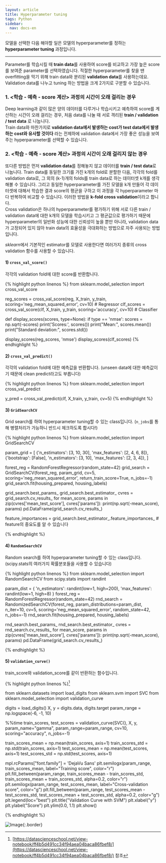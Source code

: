 ```yaml
---
layout: article
title: Hyperparameter tuning
tags: Python
sidebar:
  nav: docs-en
---
```


모델을 선택한 다음 해야할 일은 모델의 hyperparameter를 정하는 **hyperparameter tuning** 과정입니다. <br>

<!--more-->

---

Parameter를 학습시킬 때 **train data**를 사용하여 score를 비교하고 가장 높은 score를 보여준 parameter를 선택하였습니다. 적절한 hyperparameter를 찾을 땐 overfitting을 막기 위해 train data와 분리된 **validation data**를 사용하는데요. Validation data를 나누고 tuning 하는 방법을 크게 2가지로 구분할 수 있습니다. <br>

### 1. <학습 - 예측 - score 계산> 과정의 시간이 오래 걸리는 경우
Deep learning과 같이 많은 양의 데이터를 다루거나 학습시키고 예측하여 score를 계산하는 시간이 오래 걸리는 경우, 처음 data를 나눌 때 서로 격리된 **train / validation / test data** 로 나눕니다. <br>
Train data와 마찬가지로 **validation data에서 발생하는 cost가 test data에서 발생하는 cost와 유사할 것이다** 라는 전제하에 validation data에서 가장 좋은 성능을 보여주는 hyperparameter를 선택할 수 있습니다.


### 2. <학습 - 예측 - score 계산> 과정의 시간이 오래 걸리지 않는 경우
또다른 방법은 먼저 **validation data**를 정해놓지 않고 데이터를 **train / test data**로 나눕니다. Train data를 동일한 크기를 가진 k개의 fold로 분할한 다음, 각각의 fold를 validation data로, 그 외의 (k-1)개의 folds를 train data로 하는 데이터셋 k개를 생각해볼 수 있습니다. 그리고 동일한 hyperparameter를 가진 모델을 k개 만들어 각 데이터셋에 대해서 학습한 결과 score의 평균을 구하고 이 과정을 각 hyperparameter 마다 반복하여 비교할 수 있습니다. 이러한 방법을 **k-fold cross validation**이라고 합니다. <br>
Cross validation은 하나의 hyperparameter를 평가하기 위해 서로 다른 train / validation data에 대한 k개의 모델을 학습시키고 그 평균값으로 평가하기 때문에 hyperparameter의 일반화 성능에 대한 신뢰성이 높을 뿐만 아니라, validation data가 고정되어 있지 않아 train data의 효율성을 극대화하는 방법으로 자주 사용되는 방법입니다.

*sklearn*에서 기본적인 estimator를 모델로 사용한다면 여러가지 종류의 cross validation 함수를 사용할 수 있습니다. <br>


#### 1) `cross_val_score()`
각각의 validation fold에 대한 score를 반환합니다.

{% highlight python linenos %}
from sklearn.model_selection import cross_val_score

reg_scores = cross_val_score(reg, X_train, y_train, scoring='neg_mean_squared_error', cv=10)  # Regressor
clf_scores = cross_val_score(clf, X_train, y_train, scoring='accuracy', cv=10)                # Classifier

def display_scores(scores, type=None):
    if type == 'nmse':
        scores = np.sqrt(-scores)
    print('Scores:', scores())
    print("Mean:", scores.mean())
    print("Standard deviation:", scores.std())

display_scores(reg_scores, 'nmse')
display_scores(clf_scores)
{% endhighlight %}


#### 2) `cross_val_predict()`
각각의 validation fold에 대한 예측값을 반환합니다. (unseen data에 대한 예측값이기 때문에 clean predict라고도 부릅니다)

{% highlight python linenos %}
from sklearn.model_selection import cross_val_predict

y_pred = cross_val_predict(clf, X_train, y_train, cv=5)
{% endhighlight %}

#### 3) `GridSearchCV`
Grid search를 하여 hyperparameter tuning할 수 있는 class입니다. (`n_jobs`를 통해 병렬처리가 가능하니 반드시 체크하도록 합시다!)

{% highlight python linenos %}
from sklearn.model_selection import GridSearchCV

param_grid = [
    {'n_estimators': [3, 10, 30], 'max_features': [2, 4, 6, 8]},
    {'bootstrap': [False], 'n_estimators': [3, 10], 'max_features': [2, 3, 4]},
  ]

forest_reg = RandomForestRegressor(random_state=42)
grid_search = GridSearchCV(forest_reg, param_grid, cv=5,
                           scoring='neg_mean_squared_error', return_train_score=True, n_jobs=-1)
grid_search.fit(housing_prepared, housing_labels)

grid_search.best_params_
grid_search.best_estimator_
cvres = grid_search.cv_results_
for mean_score, params in zip(cvres['mean_test_score'], cvres['params']):
    print(np.sqrt(-mean_score), params)
pd.DataFrame(grid_search.cv_results_)

feature_importances = grid_search.best_estimator_.feature_importances_  # feature의 중요도를 알 수 있습니다

{% endhighlight %}

#### 4) `RandomSearchCV`
Random search를 하여 hyperparameter tuning할 수 있는 class입니다. (scipy.stats의 여러가지 확률분포들을 사용할 수 있습니다)

{% highlight python linenos %}
from sklearn.model_selection import RandomSearchCV
from scipy.stats import randint

param_dist = {
  'n_estimators': randint(low=1, high=200),
  'max_features': randint(low=1, high=8)
}
forest_reg = RandomForestRegressor(random_state=42)
rnd_search = RandomizedSearchCV(forest_reg, param_distributions=param_dist, n_iter=10, cv=5,
                                scoring='neg_mean_squared_error', random_state=42, n_jobs=-1)
rnd_search.fit(housing_prepared, housing_labels)

rnd_search.best_params_
rnd_search.best_estimator_
cvres = rnd_search.cv_results_
for mean_score, params in zip(cvres['mean_test_score'], cvres['params']):
    print(np.sqrt(-mean_score), params)
pd.DataFrame(grid_search.cv_results_)

{% endhighlight %}


#### 5) `validation_curve()`
train_score와 validation_score를 같이 반환하는 함수입니다.

{% highlight python linenos %}[^1]

from sklearn.datasets import load_digits
from sklearn.svm import SVC
from sklearn.model_selection import validation_curve

digits = load_digits()
X, y = digits.data, digits.target
param_range = np.logspace(-6, -1, 10)

%%time
train_scores, test_scores = validation_curve(SVC(), X, y,
      param_name="gamma", param_range=param_range, cv=10, scoring="accuracy", n_jobs=-1)

train_scores_mean = np.mean(train_scores, axis=1)
train_scores_std = np.std(train_scores, axis=1)
test_scores_mean = np.mean(test_scores, axis=1)
test_scores_std = np.std(test_scores, axis=1)

mpl.rcParams["font.family"] = 'DejaVu Sans'
plt.semilogx(param_range, train_scores_mean, label="Training score", color="r")
plt.fill_between(param_range, train_scores_mean - train_scores_std,
                 train_scores_mean + train_scores_std, alpha=0.2, color="r")
plt.semilogx(param_range, test_scores_mean,
             label="Cross-validation score", color="g")
plt.fill_between(param_range, test_scores_mean - test_scores_std,
                 test_scores_mean + test_scores_std, alpha=0.2, color="g")
plt.legend(loc="best")
plt.title("Validation Curve with SVM")
plt.xlabel("$\gamma$")
plt.ylabel("Score")
plt.ylim(0.0, 1.1)
plt.show()

{% endhighlight %}

![Image](https://raw.githubusercontent.com/djy-git/djy-git.github.io/master/_posts/assets/val_curve.png){:.border}


[^1]: [https://datascienceschool.net/view-notebook/ff4b5d491cc34f94aea04baca86fbef8/](https://datascienceschool.net/view-notebook/ff4b5d491cc34f94aea04baca86fbef8/) 참조
